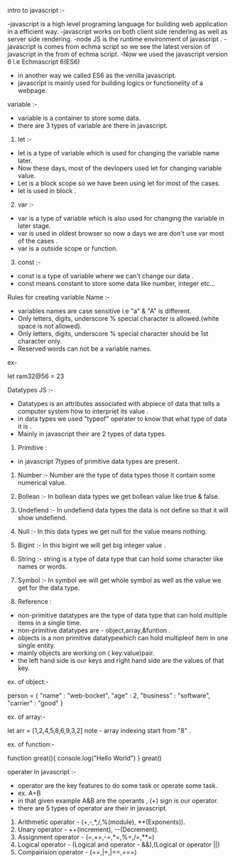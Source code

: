 intro to javascript :-

-javascript is a high level programing language for building web application in a efficient way.
-javascript works on both client side rendering as well as server side rendering.
-node JS is the runtime environment of javascript .
-javascript is comes from echma script so we see the latest version of javascript in the from of echma script.
-Now we used the javascript version 6 i.e Echmascript 6(ES6)
- in another way we called ES6 as the venilla javascript.
- javascript is mainly used for building logics or functionelity of a webpage.


variable :-

- variable is a container to store some data.
- there are 3 types of variable are there in javascript.

1. let :-
- let is a type of variable which is used for changing the variable name later.
- Now these days, most of the devlopers used let for changing variable value.
- Let is a block scope so we have been using let for most of the cases.
- let is used in block .

2. var :-
- var is a type of variable which is also used for changing the variable in later stage.
- var is used in oldest browser so now a days we are don't use var most of the cases .
- var is a outside scope or function.


3. const :-
- const is a type of variable where we can't change our data .
- const means constant to store some data like number, integer etc...


Rules for creating variable Name :-

- variables names are case sensitive i.e "a" & "A" is different.
- Only letters, digits, underscore % special character is allowed.(white space is not allowed).
- Only letters, digits, underscore % special character should be 1st character only.
- Reserved words can not be a variable names.

ex- 

let ram32@56 = 23


Datatypes JS :-

- Datatypes is an attributes associated with abpiece of data that tells a computer system how to interpriet its value .
- in data types we used "typeof" operater to know that what type of data it is .
- Mainly in javascript their are 2 types of data types.
1. Primitive :
  - in javascript 7types of primitive data types are present.
  1. Number :- Number are the type of data types those it contain some numerical value.
  2. Bollean :- In bollean data types we get bollean value like true & false.
  3. Undefiend :- In undefiend data types the data is not define so that it will show undefiend.
  4. Null :- In this data types we get null for the value means nothing.
  5. Bigint :- In this bigint we will get big integer value .
  6. String :- string is a type of data type that can hold some character like names or words.
  7. Symbol :- In symbol we will get whole symbol as well as the value we get for the data type.

2. Reference :

-  non-primitive datatypes are the type of data type that can hold multiple items in a single time.
-  non-primitive datatypes are - object,array,&funtion .
-  objects is a non primitive datatypewhich can hold multipleof item in one single entity.
-  mainly objects are working on ( key:value)pair.
-  the left hand side is our keys and right hand side are the values of that key.

ex. of object:-

person = { 
    "name" : "web-bocket",
    "age" : 2,
    "business" : "software",
    "carrier" : "good"
}


ex. of array:-

let arr = [1,2,4,5,8,6,9,3,2]
note - array indexing start from "8" .

ex. of function:-

function great(){
  console.log("Hello World")
}
great()

operater in javascript :-

- operator are the key features to do some task or operate some task.
- ex. A+B
- in that given example A&B are the operants , (+) sign is our operator.
- there are 5 types of operator are their in javascript.

1. Arithmetic operator - (+,-,*,/,%(module), **(Exponents)).
2. Unary operator - ++(increment), --(Decrement).
3. Assignment operator - (=,+=,-=,*=,%=,/=,**=)
4. Logical operator - (Logical and operator - &&),(Logical or operator ||)
5. Compairision operator - (==,|=,|==,===)





